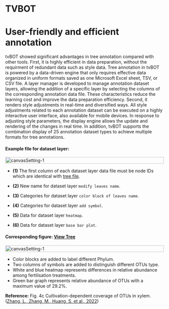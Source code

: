 # TVBOT
# User-friendly and efficient annotation


tvBOT showed significant advantages in tree annotation compared with other tools. First, it is highly efficient in data preparation, without the requirment of redundant data such as style data. Tree annotation in tvBOT is powered by a data-driven engine that only requires effective data organized in uniform formats saved as one Microsoft Excel sheet, TSV, or CSV file. A layer manager is developed to manage annotation dataset layers, allowing the addition of a specific layer by selecting the columns of the corresponding annotation data file. These characteristics reduce the learning cost and improve the data preparation efficiency. Second, it renders style adjustments in real-time and diversified ways. All style adjustments related to each annotation dataset can be executed on a highly interactive user interface, also available for mobile devices. In response to adjusting style parameters, the display engine allows the update and rendering of the changes in real time. In addition, tvBOT supports the combination display of 25 annotation dataset types to achieve multiple formats for tree annotations.

#### Example file for dataset layer:

<p><div style="display:flex;"><img src="https://1996xjm.github.io/chitree/tree_annotation/img/exampleDatasetLayerFile.jpg" alt="canvasSetting-1" style="width:100%;" /></div></p>

- **(1)** The first column of each dataset layer data file must be node IDs which are identical with [tree file](/user_interface/attribute_main/data.md).

- **(2)** New name for dataset layer `modify leaves name`.

- **(3)** Categories for dataset layer `color block of leaves name`.

- **(4)** Categories for dataset layer `add symbol`.

- **(5)** Data for dataset layer `heatmap`.

- **(6)** Data for dataset layer `base bar plot`.

#### Corresponding figure: [View Tree](https://www.chiplot.online/normalTree.html?originalJsonDataUri=/static/xiaochiPlot/gallery/normalTree/Fig4c-s41467-022-31113-w.json)

<p><div style="display:flex;"><img src="https://1996xjm.github.io/chitree/tree_annotation/img/exampleTreeFigure.jpg" alt="canvasSetting-1" style="width:100%;" /></div></p>

- Color blocks are added to label different Phylum.
- Two columns of symbols are added to distinguish different OTUs type.
- White and blue heatmap represents differences in relative abundance among fertilisation treatments.
- Green bar graph represents relative abundance of OTUs with a maximum value of 29.2%.

**Reference:** Fig. 4c Cultivation-dependent coverage of OTUs in xylem. ([Zhang, L., Zhang, M., Huang, S. et al., 2022](https://doi.org/10.1038/s41467-022-31113-w))


